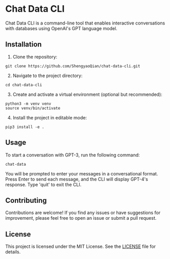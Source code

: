 # Chat Data CLI

Chat Data CLI is a command-line tool that enables interactive conversations with databases using OpenAI's GPT language model.

## Installation

1. Clone the repository:

```
git clone https://github.com/ShengyaoQian/chat-data-cli.git
```

2. Navigate to the project directory:

```
cd chat-data-cli
```

3. Create and activate a virtual environment (optional but recommended):

```
python3 -m venv venv
source venv/bin/activate
```

4. Install the project in editable mode:
```
pip3 install -e .
```

## Usage

To start a conversation with GPT-3, run the following command:

```
chat-data
```

You will be prompted to enter your messages in a conversational format. Press Enter to send each message, and the CLI will display GPT-4's response. Type 'quit' to exit the CLI.

## Contributing

Contributions are welcome! If you find any issues or have suggestions for improvement, please feel free to open an issue or submit a pull request.

## License

This project is licensed under the MIT License. See the [LICENSE](LICENSE) file for details.


